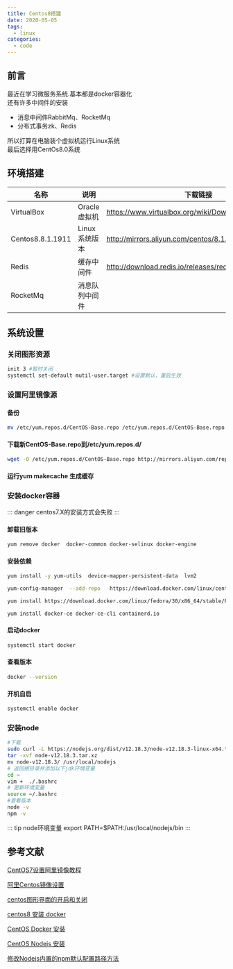 ```yaml
---
title: Centos8搭建
date: 2020-05-05
tags:
  - linux
categories:
  - code
---
```


## 前言
最近在学习微服务系统.基本都是docker容器化\
还有许多中间件的安装
-   消息中间件RabbitMq、RocketMq
-   分布式事务zk、Redis

所以打算在电脑装个虚拟机运行Linux系统\
最后选择用CentOs8.0系统

## 环境搭建
|名称|说明|下载链接
|-|-|-
|VirtualBox|Oracle虚拟机|https://www.virtualbox.org/wiki/Downloads
|Centos8.8.1.1911|Linux系统版本|http://mirrors.aliyun.com/centos/8.1.1911/isos/x86_64/
|Redis|缓存中间件|http://download.redis.io/releases/redis-5.0.8.tar.gz
|RocketMq|消息队列中间件|

## 系统设置
### 关闭图形资源
``` sh
init 3 #暂时关闭
systemctl set-default mutil-user.target #设置默认，重启生效
```
### 设置阿里镜像源
#### 备份
``` sh
mv /etc/yum.repos.d/CentOS-Base.repo /etc/yum.repos.d/CentOS-Base.repo.backup
```
#### 下载新CentOS-Base.repo到/etc/yum.repos.d/
``` sh
wget -O /etc/yum.repos.d/CentOS-Base.repo http://mirrors.aliyun.com/repo/Centos-8.repo
```
#### 运行yum makecache 生成缓存

### 安装docker容器
::: danger
centos7.X的安装方式会失败
::: 
#### 卸载旧版本
``` sh
yum remove docker  docker-common docker-selinux docker-engine
```
#### 安装依赖
``` sh
yum install -y yum-utils  device-mapper-persistent-data  lvm2

yum-config-manager  --add-repo   https://download.docker.com/linux/centos/docker-ce.repo

yum install https://download.docker.com/linux/fedora/30/x86_64/stable/Packages/containerd.io-1.2.6-3.3.fc30.x86_64.rpm

yum install docker-ce docker-ce-cli containerd.io
```
#### 启动docker
``` sh
systemctl start docker
```
#### 查看版本
``` sh
docker --version
```
#### 开机自启
``` sh
systemctl enable docker
```
### 安装node
``` sh
#下载
sudo curl -L https://nodejs.org/dist/v12.18.3/node-v12.18.3-linux-x64.tar.xz -o /home/tool/node-v12.18.3.tar.xz
tar -xvf node-v12.18.3.tar.xz
mv node-v12.18.3/ /usr/local/nodejs
# 返回根目录并添加以下jdk环境变量
cd ~
vim +  ./.bashrc
# 更新环境变量
source ~/.bashrc
#查看版本
node -v
npm -v
```
::: tip node环境变量
export PATH=$PATH:/usr/local/nodejs/bin
:::

## 参考文献
[CentOS7设置阿里镜像教程](https://www.cnblogs.com/zhaoyanhaoBlog/p/12118473.html)

[阿里Centos镜像设置](https://developer.aliyun.com/mirror/centos?spm=a2c6h.13651102.0.0.3e221b11QPgwkB)

[centos图形界面的开启和关闭](https://www.cnblogs.com/beyang/p/8513215.html)

[centos8 安装 docker](https://www.cnblogs.com/yadongliang/p/12535004.html)

[CentOS Docker 安装](https://www.runoob.com/docker/centos-docker-install.html)

[CentOS Nodejs 安装](https://www.cnblogs.com/zhi-leaf/p/10979629.html)

[修改Nodejs内置的npm默认配置路径方法](https://www.cnblogs.com/fuqiang88/p/11426804.html)